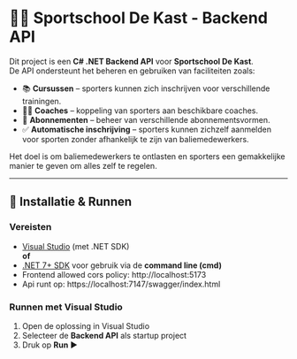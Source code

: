 # 🏋️‍♂️ Sportschool De Kast - Backend API

Dit project is een **C# .NET Backend API** voor **Sportschool De Kast**.  
De API ondersteunt het beheren en gebruiken van faciliteiten zoals:  

- 📚 **Cursussen** – sporters kunnen zich inschrijven voor verschillende trainingen.  
- 🧑‍🏫 **Coaches** – koppeling van sporters aan beschikbare coaches.  
- 📄 **Abonnementen** – beheer van verschillende abonnementsvormen.  
- ✅ **Automatische inschrijving** – sporters kunnen zichzelf aanmelden voor sporten zonder afhankelijk te zijn van baliemedewerkers.  

Het doel is om baliemedewerkers te ontlasten en sporters een gemakkelijke manier te geven om alles zelf te regelen.  

---

## 🚀 Installatie & Runnen

### Vereisten
- [Visual Studio](https://visualstudio.microsoft.com/) (met .NET SDK)  
**of**  
- [.NET 7+ SDK](https://dotnet.microsoft.com/en-us/download/dotnet) voor gebruik via de **command line (cmd)**
- Frontend allowed cors policy: http://localhost:5173
- Api runt op: https://localhost:7147/swagger/index.html

### Runnen met Visual Studio
1. Open de oplossing in Visual Studio  
2. Selecteer de **Backend API** als startup project  
3. Druk op **Run** ▶️  
